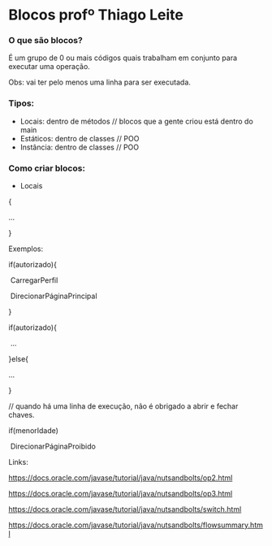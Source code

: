 # Blocos profº Thiago Leite

### O que são blocos?

É um grupo de 0 ou mais códigos quais trabalham em conjunto para executar uma operação.

Obs: vai ter pelo menos uma linha para ser executada.

### Tipos:

- Locais: dentro de métodos // blocos que a gente criou está dentro do main
- Estáticos: dentro de classes // POO
- Instância: dentro de classes // POO

### Como criar blocos:

- Locais

{

...

}



Exemplos:

if(autorizado){

​	CarregarPerfil

​	DirecionarPáginaPrincipal

}

 

if(autorizado){

​	...

}else{

...

}



// quando há uma linha de execução, não é obrigado a abrir e fechar chaves.

if(menorIdade)

​	DirecionarPáginaProibido





Links:

https://docs.oracle.com/javase/tutorial/java/nutsandbolts/op2.html

https://docs.oracle.com/javase/tutorial/java/nutsandbolts/op3.html

https://docs.oracle.com/javase/tutorial/java/nutsandbolts/switch.html

https://docs.oracle.com/javase/tutorial/java/nutsandbolts/flowsummary.html